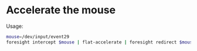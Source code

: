 # Accelerate the mouse


Usage:

```bash
mouse=/dev/input/event29
foresight intercept $mouse | flat-accelerate | foresight redirect $mouse
```
